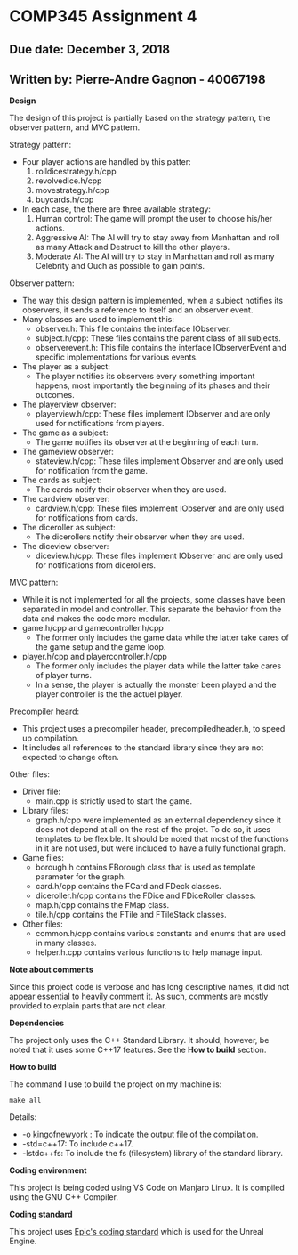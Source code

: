 COMP345 Assignment 4
====================

Due date: December 3, 2018
--------------------------

Written by: Pierre-Andre Gagnon - 40067198
------------------------------------------

**Design**

The design of this project is partially based on the strategy pattern, the observer pattern, and MVC pattern.

Strategy pattern:
- Four player actions are handled by this patter:
    1. rolldicestrategy.h/cpp
    2. revolvedice.h/cpp
    3. movestrategy.h/cpp
    4. buycards.h/cpp
- In each case, the there are three available strategy:
    1. Human control: The game will prompt the user to choose his/her actions.
    2. Aggressive AI: The AI will try to stay away from Manhattan and roll as many Attack and Destruct to kill the other players.
    3. Moderate AI: The AI will try to stay in Manhattan and roll as many Celebrity and Ouch as possible to gain points.

Observer pattern:
- The way this design pattern is implemented, when a subject notifies its observers, it sends a reference to itself and an observer event.
- Many classes are used to implement this:
    - observer.h: This file contains the interface IObserver.
    - subject.h/cpp: These files contains the parent class of all subjects.
    - observerevent.h: This file contains the interface IObserverEvent and specific implementations for various events.
- The player as a subject:
    - The player notifies its observers every something important happens, most importantly the beginning of its phases and their outcomes.
- The playerview observer:
    - playerview.h/cpp: These files implement IObserver and are only used for notifications from players.
- The game as a subject:
    - The game notifies its observer at the beginning of each turn.
- The gameview observer:
    - stateview.h/cpp: These files implement Observer and are only used for notification from the game.
- The cards as subject:
    - The cards notify their observer when they are used.
- The cardview observer:
    - cardview.h/cpp: These files implement IObserver and are only used for notifications from cards.
- The diceroller as subject:
    - The dicerollers notify their observer when they are used.
- The diceview observer:
    - diceview.h/cpp: These files implement IObserver and are only used for notifications from dicerollers.

MVC pattern:
- While it is not implemented for all the projects, some classes have been separated in model and controller. This separate the behavior from the data and makes the code more modular.
- game.h/cpp and gamecontroller.h/cpp
    - The former only includes the game data while the latter take cares of the game setup and the game loop.
- player.h/cpp and playercontroller.h/cpp
    - The former only includes the player data while the latter take cares of player turns.
    - In a sense, the player is actually the monster been played and the player controller is the the actuel player.

Precompiler heard:
- This project uses a precompiler header, precompiledheader.h, to speed up compilation.
- It includes all references to the standard library since they are not expected to change often.

Other files:
- Driver file:
    - main.cpp is strictly used to start the game.
- Library files:
    - graph.h/cpp were implemented as an external dependency since it does not depend at all on the rest of the projet. To do so, it uses templates to be flexible. It should be noted that most of the functions in it are not used, but were included to have a fully functional graph.
- Game files:
    - borough.h contains FBorough class that is used as template parameter for the graph.
    - card.h/cpp contains the FCard and FDeck classes.
    - diceroller.h/cpp contains the FDice and FDiceRoller classes.
    - map.h/cpp contains the FMap class.
    - tile.h/cpp contains the FTile and FTileStack classes.
- Other files:
    - common.h/cpp contains various constants and enums that are used in many classes.
    - helper.h.cpp contains various functions to help manage input.

**Note about comments**

Since this project code is verbose and has long descriptive names, it did not appear essential to heavily comment it. As such, comments are mostly provided to explain parts that are not clear.

**Dependencies**

The project only uses the C++ Standard Library. It should, however, be noted that it uses some C++17 features. See the **How to build** section.

**How to build**

The command I use to build the project on my machine is:

    make all
    
Details:

- -o kingofnewyork : To indicate the output file of the compilation.
- -std=c++17: To include c++17.
- -lstdc++fs: To include the fs (filesystem) library of the standard library.

**Coding environment**

This project is being coded using VS Code on Manjaro Linux. It is compiled using the GNU C++ Compiler.

**Coding standard**

This project uses [Epic's coding standard](https://docs.unrealengine.com/en-us/Programming/Development/CodingStandard) which is used for the Unreal Engine.